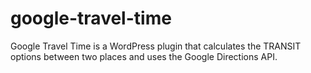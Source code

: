 # google-travel-time
Google Travel Time is a WordPress plugin that calculates the TRANSIT options between two places and uses the Google Directions API.
